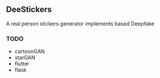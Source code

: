 ## DeeStickers
A real person stickers generator implements based Deepfake

### TODO
- cartoonGAN
- starGAN
- flutter
- flask

